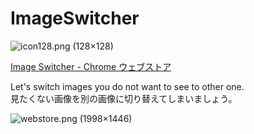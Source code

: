 # ImageSwitcher

![icon128\.png \(128×128\)](https://raw.githubusercontent.com/starhoshi/ImageSwitcher/master/icons/icon128.png)

[Image Switcher \- Chrome ウェブストア](https://chrome.google.com/webstore/detail/image-switcher/agbenbfomghnjfbelmoeplkjcflogomb)

Let's switch images you do not want to see to other one.  
見たくない画像を別の画像に切り替えてしまいましょう。

![webstore\.png \(1998×1446\)](https://raw.githubusercontent.com/starhoshi/ImageSwitcher/master/images/webstore.png)

